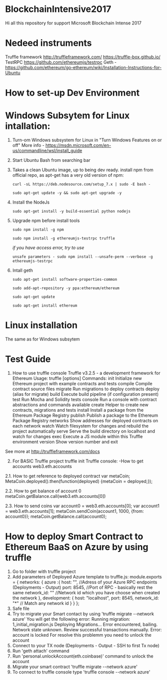 # BlockchainIntensive2017
Hi all this repository for support Microsoft Blockchain Intense 2017

# Nedeed instruments
Truffle framework
http://truffleframework.com/
https://truffle-box.github.io/
TestRPC https://github.com/ethereumjs/testrpc
Geth - https://github.com/ethereum/go-ethereum/wiki/Installation-Instructions-for-Ubuntu

# How to set-up Dev Environment
# Windows Subsytem for Linux intallation:
1. Turn-om Windows subsystem for Linux in "Turn Windows Features on or off"
More info - https://msdn.microsoft.com/en-us/commandline/wsl/install_guide
2. Start Ubuntu Bash from searching bar
3. Takes a clean Ubuntu image, up to being dev ready.
install npm from official repo, as apt-get has a very old version of npm:

    `curl -sL https://deb.nodesource.com/setup_7.x | sudo -E bash -`

    `sudo apt-get update -y && sudo apt-get upgrade -y`
4. Install the NodeJs

    `sudo apt-get install -y build-essential python nodejs`

5. Upgrade npm before install tools

    `sudo npm install -g npm` 
    
    `sudo npm install -g ethereumjs-testrpc truffle`

    *if you have access error, try to use* 

    `unsafe parameters - sudo npm install --unsafe-perm --verbose -g ethereumjs-testrpc`

6. Intall geth

    `sudo apt-get install software-properties-common`

    `sudo add-apt-repository -y ppa:ethereum/ethereum`

    `sudo apt-get update`
    
    `sudo apt-get install ethereum`

# Linux installation
The same as for Windows subsytem 

# Test Guide

1. How to use truffle console
Truffle v3.2.5 - a development framework for Ethereum
Usage: truffle <command> [options]
Commands:
  init      Initialize new Ethereum project with example contracts and tests
  compile   Compile contract source files
  migrate   Run migrations to deploy contracts
  deploy    (alias for migrate)
  build     Execute build pipeline (if configuration present)
  test      Run Mocha and Solidity tests
  console   Run a console with contract abstractions and commands available
  create    Helper to create new contracts, migrations and tests
  install   Install a package from the Ethereum Package Registry
  publish   Publish a package to the Ethereum Package Registry
  networks  Show addresses for deployed contracts on each network
  watch     Watch filesystem for changes and rebuild the project automatically
  serve     Serve the build directory on localhost and watch for changes
  exec      Execute a JS module within this Truffle environment
  version   Show version number and exit

See more at http://truffleframework.com/docs

2. For BASIC Truffle project
truffle init
Truffle console:
-How to get accounts
web3.eth.accounts

2.1. How to get reference to deployed contract
var metaCoin;
MetaCoin.deployed().then(function(deployed) {metaCoin = deployed;});

2.2. How to get balance of account 0
metaCoin.getBalance.call(web3.eth.accounts[0])

2.3. How to send coins
var account0 = web3.eth.accounts[0];
var account1 = web3.eth.accounts[1];
metaCoin.sendCoin(account1, 1000, {from: account0});
metaCoin.getBalance.call(account0);

# How to deploy Smart Contract to Ethereum BaaS on Azure by using truffle

1. Go to folder with truffle project
2. Add parameters of Deployed Azure template to truffle.js:
    module.exports = {
  networks: {
  azure :{
      host: "", //Adress of your Azure RPC endpoints (Deployments - Output)
      port: 8545, //Port of RPC - basically rest the same
      network_id: "" //Network id which you have choose when created the network 
    },
    development: {
      host: "localhost",
      port: 8545,
      network_id: "*" // Match any network id
    }
  }
};
3. Safe file
4. Try to migrate your Smart contact by using 'truffle migrate --network azure'
You will get the following error:
Running migration: 1_initial_migration.js
  Deploying Migrations...
Error encountered, bailing. Network state unknown. Review successful transactions manually.
Error: account is locked 
For resolve this problemm you need to unlock the account
5. Connect to your TX node (Deployments - Output - SSH to first Tx node)
6. Run 'geth attach' command
7. Run 'personal.unlockAccount(eth.coinbase)' command to unlock the account
8. Migrate your smart contract 'truffle migrate --network azure'
9. To connect to truffle console type 'truffle console --network azure'
